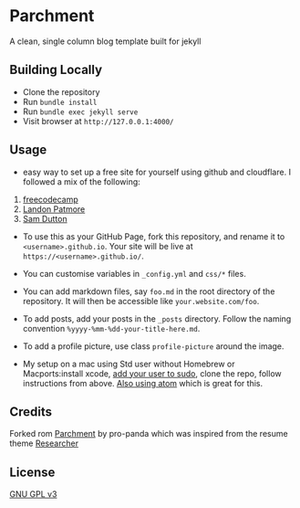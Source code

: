 # Parchment
A clean, single column blog template built for jekyll

## Building Locally
* Clone the repository
* Run `bundle install`
* Run `bundle exec jekyll serve`
* Visit browser at `http://127.0.0.1:4000/`

## Usage
* easy way to set up a free site for yourself using github and cloudflare. I followed a mix of the following:
1. [freecodecamp](https://www.freecodecamp.org/news/an-illustrated-guide-for-setting-up-your-website-using-github-cloudflare-5a7a11ca9465/)
2. [Landon Patmore](https://www.codementor.io/@landonpatmore/how-to-setup-a-static-website-using-github-pages-and-cloudflare-with-your-own-domain-name-jb99nbuoe)
3. [Sam Dutton](https://medium.com/@samdutton/github-pages-cloudflare-custom-domain-checklist-e86c786194a4)

* To use this as your GitHub Page, fork this repository, and
  rename it to `<username>.github.io`. Your site will be live
  at `https://<username>.github.io/`.

* You can customise variables in `_config.yml` and `css/*` files.

* You can add markdown files, say `foo.md` in the root directory
  of the repository. It will then be accessible like
  `your.website.com/foo`.

* To add posts, add your posts in the `_posts` directory. Follow
  the naming convention `%yyyy-%mm-%dd-your-title-here.md`.

* To add a profile picture, use class `profile-picture` around
  the image.

* My setup on a mac using Std user without Homebrew or Macports:install xcode, [add your user to sudo](https://stuntcoders.com/add-user-to-sudoers-on-mac-os-x/), clone the repo, follow  instructions from above. [Also using atom](https://atom.io) which is great for this.

## Credits
Forked rom [Parchment](https://github.com/pro-panda/parchment) by pro-panda which was inspired from the resume theme
[Researcher](https://github.com/ankitsultana/researcher)

## License
[GNU GPL v3](LICENSE)
